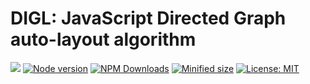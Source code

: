 # DIGL: JavaScript Directed Graph auto-layout algorithm

![](https://github.com/crinklesio/digl/workflows/test/badge.svg)
[![Node version](https://img.shields.io/npm/v/@crinkles/digl.svg?style=flat)](https://www.npmjs.com/package/@crinkles/digl)
[![NPM Downloads](https://img.shields.io/npm/dm/@crinkles/digl.svg?style=flat)](https://www.npmjs.com/package/@crinkles/digl)
[![Minified size](https://img.shields.io/bundlephobia/min/@crinkles/digl?label=minified)](https://www.npmjs.com/package/@crinkles/digl)
[![License: MIT](https://img.shields.io/badge/License-MIT-yellow.svg)](https://opensource.org/licenses/MIT)
